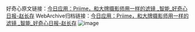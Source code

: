 好奇心原文链接：[今日应用：Priime，和大牌摄影师用一样的滤镜 _智能_好奇心日报-赵长存](https://www.qdaily.com/articles/7825.html)
WebArchive归档链接：[今日应用：Priime，和大牌摄影师用一样的滤镜 _智能_好奇心日报-赵长存](http://web.archive.org/web/20190623172949/https://www.qdaily.com/articles/7825.html)
![image](http://ww3.sinaimg.cn/large/007d5XDply1g3wjxrfk5bj30u03mse81)